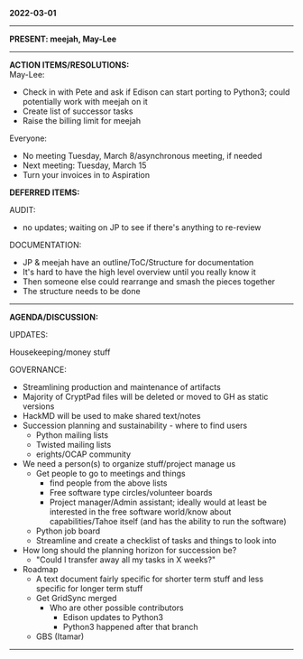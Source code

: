 **2022-03-01** 

----------

**PRESENT: meejah, May-Lee**

----------

**ACTION ITEMS/RESOLUTIONS:**  
May-Lee:
- Check in with Pete and ask if Edison can start porting to Python3; could potentially work with meejah on it
- Create list of successor tasks
- Raise the billing limit for meejah

Everyone:
- No meeting Tuesday, March 8/asynchronous meeting, if needed
- Next meeting: Tuesday, March 15
- Turn your invoices in to Aspiration

**DEFERRED ITEMS:**  

AUDIT:
- no updates; waiting on JP to see if there's anything to re-review

DOCUMENTATION:
- JP & meejah have an outline/ToC/Structure for documentation
- It's hard to have the high level overview until you really know it
- Then someone else could rearrange and smash the pieces together
- The structure needs to be done

----------

**AGENDA/DISCUSSION:**

UPDATES:  

Housekeeping/money stuff

GOVERNANCE:
- Streamlining production and maintenance of artifacts
- Majority of CryptPad files will be deleted or moved to GH as static versions
- HackMD will be used to make shared text/notes
- Succession planning and sustainability - where to find users
    - Python mailing lists
    - Twisted mailing lists
    - erights/OCAP community
- We need a person(s) to organize stuff/project manage us
    - Get people to go to meetings and things
        - find people from the above lists
        - Free software type circles/volunteer boards
        - Project manager/Admin assistant; ideally would at least be interested in the free software world/know about capabilities/Tahoe itself (and has the ability to run the software)
    - Python job board
    - Streamline and create a checklist of tasks and things to look into
- How long should the planning horizon for succession be?
    - "Could I transfer away all my tasks in X weeks?"
- Roadmap
    - A text document fairly specific for shorter term stuff and less specific for longer term stuff
    - Get GridSync merged
        - Who are other possible contributors
            - Edison updates to Python3
            - Python3 happened after that branch
    - GBS (Itamar)

----------
